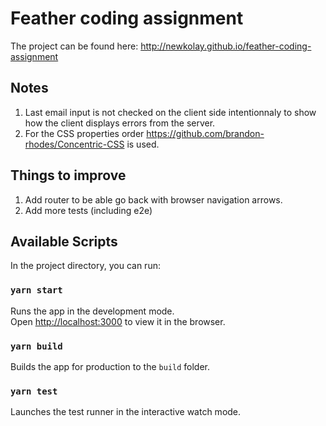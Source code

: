 # Feather coding assignment

The project can be found here:
http://newkolay.github.io/feather-coding-assignment

## Notes

1. Last email input is not checked on the client side intentionnaly to show how the client displays errors from the server.
2. For the CSS properties order https://github.com/brandon-rhodes/Concentric-CSS is used.

## Things to improve

1. Add router to be able go back with browser navigation arrows.
2. Add more tests (including e2e)

## Available Scripts

In the project directory, you can run:

### `yarn start`

Runs the app in the development mode.\
Open [http://localhost:3000](http://localhost:3000) to view it in the browser.

### `yarn build`

Builds the app for production to the `build` folder.

### `yarn test`

Launches the test runner in the interactive watch mode.
